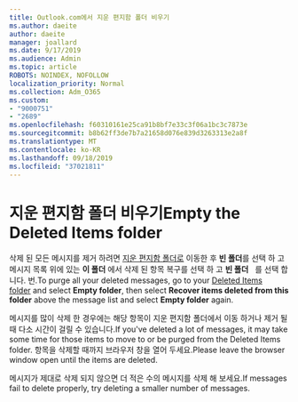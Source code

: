 ```yaml
---
title: Outlook.com에서 지운 편지함 폴더 비우기
ms.author: daeite
author: daeite
manager: joallard
ms.date: 9/17/2019
ms.audience: Admin
ms.topic: article
ROBOTS: NOINDEX, NOFOLLOW
localization_priority: Normal
ms.collection: Adm_O365
ms.custom:
- "9000751"
- "2689"
ms.openlocfilehash: f60310161e25ca91b8bf7e33c3f06a1bc3c7873e
ms.sourcegitcommit: b8b62ff3de7b7a21658d076e839d3263313e2a8f
ms.translationtype: MT
ms.contentlocale: ko-KR
ms.lasthandoff: 09/18/2019
ms.locfileid: "37021811"
---
```

# <a name="empty-the-deleted-items-folder"></a><span data-ttu-id="72920-102">지운 편지함 폴더 비우기</span><span class="sxs-lookup"><span data-stu-id="72920-102">Empty the Deleted Items folder</span></span>

<span data-ttu-id="72920-103">삭제 된 모든 메시지를 제거 하려면 [지운 편지함 폴더로](https://outlook.live.com/mail/deleteditems) 이동한 후 **빈 폴더**를 선택 하 고 메시지 목록 위에 있는 **이 폴더** 에서 삭제 된 항목 복구를 선택 하 고 **빈 폴더**   를 선택 합니다. 번.</span><span class="sxs-lookup"><span data-stu-id="72920-103">To purge all your deleted messages, go to your [Deleted Items folder](https://outlook.live.com/mail/deleteditems) and select **Empty folder**, then select **Recover items deleted from this folder** above the message list and select **Empty folder** again.</span></span>

<span data-ttu-id="72920-104">메시지를 많이 삭제 한 경우에는 해당 항목이 지운 편지함 폴더에서 이동 하거나 제거 될 때 다소 시간이 걸릴 수 있습니다.</span><span class="sxs-lookup"><span data-stu-id="72920-104">If you've deleted a lot of messages, it may take some time for those items to move to or be purged from the Deleted Items folder.</span></span> <span data-ttu-id="72920-105">항목을 삭제할 때까지 브라우저 창을 열어 두세요.</span><span class="sxs-lookup"><span data-stu-id="72920-105">Please leave the browser window open until the items are deleted.</span></span>

<span data-ttu-id="72920-106">메시지가 제대로 삭제 되지 않으면 더 적은 수의 메시지를 삭제 해 보세요.</span><span class="sxs-lookup"><span data-stu-id="72920-106">If messages fail to delete properly, try deleting a smaller number of messages.</span></span>